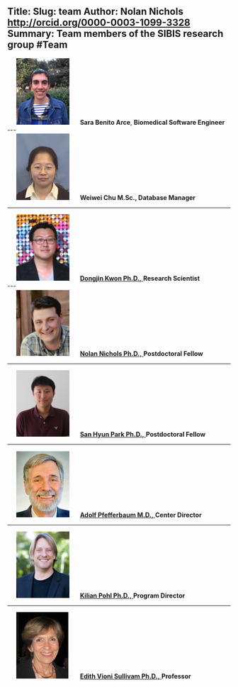 Title:
Slug: team
Author: Nolan Nichols <http://orcid.org/0000-0003-1099-3328>
Summary: Team members of the SIBIS research group
#Team
---
<div>
	<img src='../images/team/sara.png' hspace='20'>
		<strong>Sara Benito Arce</strong>,
		<b>Biomedical Software Engineer</b>
</div>
---
<div>
        <img src='../images/team/weiwei.png' hspace='20'>
                <strong>Weiwei Chu M.Sc., Database Manager</strong>
</div>

---
<div>
        <img src='../images/team/djk.png' hspace='20'>
                <a href='http://web.stanford.edu/~djkwon/'>
			<strong>Dongjin Kwon Ph.D.,</strong>
		</a>
		<b> Research Scientist</b>
</div>
---

<div>
        <img src='../images/team/nolan-sibis.png' hspace='20'>
                <a href='http://www.nolan-nichols.com/'>
                        <strong>Nolan Nichols Ph.D.,</strong>
                </a>
                <b>Postdoctoral Fellow</b>
</div>

---

<div>
        <img src='../images/team/shpark.png' hspace='20'>
                <a href='https://web.stanford.edu/~shpark1/'>
                        <strong>San Hyun Park Ph.D.,</strong>
                </a>
                <b>Postdoctoral Fellow</b>
</div>

---

<div>
        <img src='../images/team/adolf.png' hspace='20'>
                <a href='https://www.sri.com/about/people/adolf-pfefferbaum'>
                        <strong>Adolf Pfefferbaum  M.D.,</strong>
                </a>
                <b>Center Director</b>
</div>

---

<div>
        <img src='../images/team/kilian.png' hspace='20'>
                <a href='http://web.stanford.edu/~kpohl/'>
                        <strong>Kilian Pohl Ph.D.,</strong>
                </a>
                <b>Program Director</b>
</div>

---

<div>
        <img src='../images/team/edith.png' hspace='20'>
                <a href='https://med.stanford.edu/profiles/edith-sullivan/'>
                        <strong>Edith Vioni Sullivam Ph.D.,</strong>
                </a>
		<b>Professor</b>
</div>

